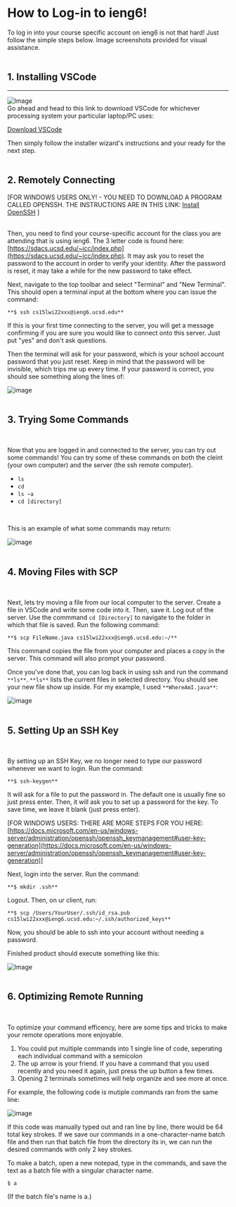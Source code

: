 # How to Log-in to ieng6!

To log in into your course specific account on ieng6 is not that hard! Just follow the simple steps below. Image screenshots provided for visual assistance.
<br/><br/>

## 1. Installing VSCode
---
![Image](https://myang25.github.io/cse15l-lab-reports/Install%20VSCode.png)
<br/>
Go ahead and head to this link to download VSCode for whichever processing system your particular laptop/PC uses:

[Download VSCode](https://code.visualstudio.com/download)

Then simply follow the installer wizard's instructions and your ready for the next step.
<br/><br/>

## 2. Remotely Connecting
[FOR WINDOWS USERS ONLY! - YOU NEED TO DOWNLOAD A PROGRAM CALLED OPENSSH. THE INSTRUCTIONS ARE IN THIS LINK: [Install OpenSSH](https://docs.microsoft.com/en-us/windows-server/administration/openssh/openssh_install_firstuse) ]
<br/><br/>

Then, you need to find your course-specific account for the class you are attending that is using ieng6. The 3 letter code is found here: [https://sdacs.ucsd.edu/~icc/index.php](https://sdacs.ucsd.edu/~icc/index.php). It may ask you to reset the password to the account in order to verify your identity. After the password is reset, it may take a while for the new password to take effect.
<br/>

Next, navigate to the top toolbar and select "Terminal" and "New Terminal". This should open a terminal input at the bottom where you can issue the command:

```**$ ssh cs15lwi22xxx@ieng6.ucsd.edu**```
<br/>

If this is your first time connecting to the server, you will get a message confirming if you are sure you would like to connect onto this server. Just put "yes" and don't ask questions.
<br/>

Then the terminal will ask for your password, which is your school account password that you just reset. Keep in mind that the password will be invisible, which trips me up every time. If your password is correct, you should see something along the lines of:
<br/>

![image](https://myang25.github.io/cse15l-lab-reports/Login%20ieng6.png)
<br/><br/>

## 3. Trying Some Commands
<br/>

Now that you are logged in and connected to the server, you can try out some commands! You can try some of these commands on both the cleint (your own computer) and the server (the ssh remote computer).

* ```ls```
* ```cd```
* ```ls ~a```
* ```cd [directory]```
<br/>

This is an example of what some commands may return:
<br/>

![image](https://myang25.github.io/cse15l-lab-reports/Trial-Commands.png)
<br/><br/>

## 4. Moving Files with SCP
<br/>

Next, lets try moving a file from our local computer to the server. Create a file in VSCode and write some code into it. Then, save it. Log out of the server. Use the commmand ```cd [Directory]``` to navigate to the folder in which that file is saved. Run the following command:

```**$ scp FileName.java cs15lwi22xxx@ieng6.ucsd.edu:~/**```

This command copies the file from your computer and places a copy in the server. This command will also prompt your password.

Once you've done that, you can log back in using ssh and run the command ```**ls**```. ```**ls**``` lists the current files in selected directory. You should see your new file show up inside. For my example, I used ```**WhereAmI.java**```:

![image](https://myang25.github.io/cse15l-lab-reports/Moved%20File.png)
<br/><br/>

## 5. Setting Up an SSH Key
<br/>

By setting up an SSH Key, we no longer need to type our password whenever we want to login. Run the command:

```**$ ssh-keygen**```

It will ask for a file to put the password in. The default one is usually fine so just press enter. Then, it will ask you to set up a password for the key. To save time, we leave it blank (just press enter).

[FOR WINDOWS USERS: THERE ARE MORE STEPS FOR YOU HERE: [https://docs.microsoft.com/en-us/windows-server/administration/openssh/openssh_keymanagement#user-key-generation](https://docs.microsoft.com/en-us/windows-server/administration/openssh/openssh_keymanagement#user-key-generation)]

Next, login into the server. Run the command:

```**$ mkdir .ssh**```

Logout. Then, on ur client, run:

```**$ scp /Users/YourUser/.ssh/id_rsa.pub cs15lwi22xxx@ieng6.ucsd.edu:~/.ssh/authorized_keys**```

Now, you should be able to ssh into your account without needing a password.

Finished product should execute something like this:

![Image](https://myang25.github.io/cse15l-lab-reports/SSH%20Key.png)
<br/><br/>

## 6. Optimizing Remote Running
<br/>

To optimize your command efficency, here are some tips and tricks to make your remote operations more enjoyable. 

1. You could put multiple commands into 1 single line of code, seperating each individual command with a semicolon
2. The up arrow is your friend. If you have a command that you used recently and you need it again, just press the up button a few times.
3. Opening 2 terminals sometimes will help organize and see more at once.

For example, the following code is mutiple commands ran from the same line:

![image](https://myang25.github.io/cse15l-lab-reports/Optimization.png)

If this code was manually typed out and ran line by line, there would be 64 total key strokes. If we save our commands in a one-character-name batch file and then run that batch file from the directory its in, we can run the desired commands with only 2 key strokes.

To make a batch, open a new notepad, type in the commands, and save the text as a batch file with a singular character name.

```$ a```

(If the batch file's name is a.)
